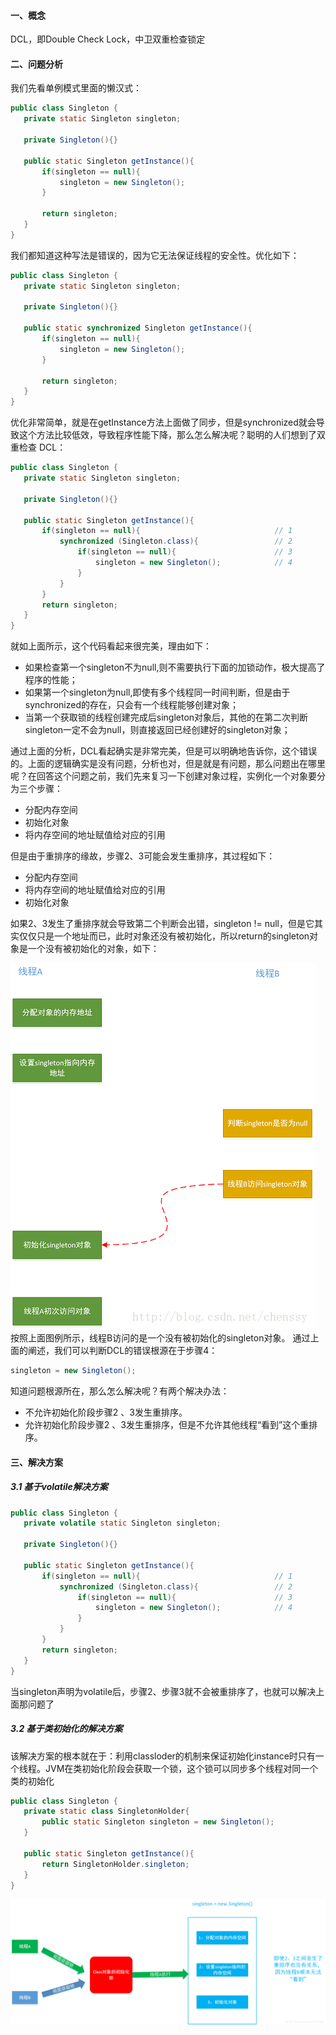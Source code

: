 #### 一、概念
DCL，即Double Check Lock，中卫双重检查锁定
#### 二、问题分析
我们先看单例模式里面的懒汉式：
```java
public class Singleton {
   private static Singleton singleton;

   private Singleton(){}

   public static Singleton getInstance(){
       if(singleton == null){
           singleton = new Singleton();
       }

       return singleton;
   }
}
```
我们都知道这种写法是错误的，因为它无法保证线程的安全性。优化如下：
```java
public class Singleton {
   private static Singleton singleton;

   private Singleton(){}

   public static synchronized Singleton getInstance(){
       if(singleton == null){
           singleton = new Singleton();
       }

       return singleton;
   }
}
```
优化非常简单，就是在getInstance方法上面做了同步，但是synchronized就会导致这个方法比较低效，导致程序性能下降，那么怎么解决呢？聪明的人们想到了双重检查 DCL：
```java
public class Singleton {
   private static Singleton singleton;

   private Singleton(){}

   public static Singleton getInstance(){
       if(singleton == null){                              // 1
           synchronized (Singleton.class){                 // 2
               if(singleton == null){                      // 3
                   singleton = new Singleton();            // 4
               }
           }
       }
       return singleton;
   }
}
```
就如上面所示，这个代码看起来很完美，理由如下：

- 如果检查第一个singleton不为null,则不需要执行下面的加锁动作，极大提高了程序的性能；
- 如果第一个singleton为null,即使有多个线程同一时间判断，但是由于synchronized的存在，只会有一个线程能够创建对象；
- 当第一个获取锁的线程创建完成后singleton对象后，其他的在第二次判断singleton一定不会为null，则直接返回已经创建好的singleton对象；

通过上面的分析，DCL看起确实是非常完美，但是可以明确地告诉你，这个错误的。上面的逻辑确实是没有问题，分析也对，但是就是有问题，那么问题出在哪里呢？在回答这个问题之前，我们先来复习一下创建对象过程，实例化一个对象要分为三个步骤：

- 分配内存空间
- 初始化对象
- 将内存空间的地址赋值给对应的引用

但是由于重排序的缘故，步骤2、3可能会发生重排序，其过程如下：
- 分配内存空间
- 将内存空间的地址赋值给对应的引用
- 初始化对象

如果2、3发生了重排序就会导致第二个判断会出错，singleton != null，但是它其实仅仅只是一个地址而已，此时对象还没有被初始化，所以return的singleton对象是一个没有被初始化的对象，如下：

![](./images/dcl.png)
按照上面图例所示，线程B访问的是一个没有被初始化的singleton对象。
通过上面的阐述，我们可以判断DCL的错误根源在于步骤4：
```java
singleton = new Singleton();
```
知道问题根源所在，那么怎么解决呢？有两个解决办法：

- 不允许初始化阶段步骤2 、3发生重排序。
- 允许初始化阶段步骤2 、3发生重排序，但是不允许其他线程“看到”这个重排序。

#### 三、解决方案
##### 3.1 基于volatile解决方案
```java
public class Singleton {
   private volatile static Singleton singleton;

   private Singleton(){}

   public static Singleton getInstance(){
       if(singleton == null){                              // 1
           synchronized (Singleton.class){                 // 2
               if(singleton == null){                      // 3
                   singleton = new Singleton();            // 4
               }
           }
       }
       return singleton;
   }
}
```
当singleton声明为volatile后，步骤2、步骤3就不会被重排序了，也就可以解决上面那问题了
##### 3.2 基于类初始化的解决方案
该解决方案的根本就在于：利用classloder的机制来保证初始化instance时只有一个线程。JVM在类初始化阶段会获取一个锁，这个锁可以同步多个线程对同一个类的初始化
```java
public class Singleton {
   private static class SingletonHolder{
       public static Singleton singleton = new Singleton();
   }

   public static Singleton getInstance(){
       return SingletonHolder.singleton;
   }
}
```

![](./images/dcl2.png)